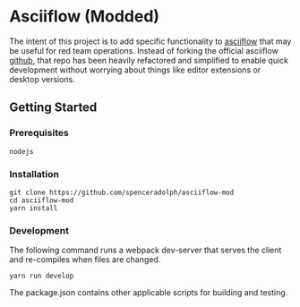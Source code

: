 # Asciiflow (Modded)

The intent of this project is to add specific functionality to [asciiflow](https://asciiflow.com) that may be useful for red team operations.
Instead of forking the official asciiflow [github](https://github.com/lewish/asciiflow), that repo has been heavily refactored and simplified to enable quick development without worrying about things like editor extensions or desktop versions.

## Getting Started

### Prerequisites

```
nodejs
```

### Installation

```
git clone https://github.com/spenceradolph/asciiflow-mod
cd asciiflow-mod
yarn install
```

### Development

The following command runs a webpack dev-server that serves the client and re-compiles when files are changed.

```
yarn run develop
```

The package.json contains other applicable scripts for building and testing.
